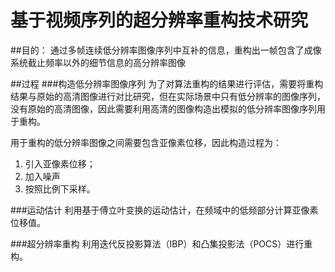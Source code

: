 # 基于视频序列的超分辨率重构技术研究

##目的：
通过多帧连续低分辨率图像序列中互补的信息，重构出一帧包含了成像系统截止频率以外的细节信息的高分辨率图像

##过程
###构造低分辨率图像序列
为了对算法重构的结果进行评估，需要将重构结果与原始的高清图像进行对比研究，但在实际场景中只有低分辨率的图像序列，没有原始的高清图像，因此需要利用高清的图像构造出模拟的低分辨率图像序列用于重构。

用于重构的低分辨率图像之间需要包含亚像素位移，因此构造过程为：
1. 引入亚像素位移；
2. 加入噪声
3. 按照比例下采样。

###运动估计
利用基于傅立叶变换的运动估计，在频域中的低频部分计算亚像素位移值。

###超分辨率重构
利用迭代反投影算法（IBP）和凸集投影法（POCS）进行重构。
